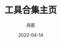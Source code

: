 ---
# 这是侧边栏索引
order: 1
# 这是页面的图标
icon: page
# 这是文档的标题
title: 工具合集主页
# 设置作者
author: 舟匪
# 设置写作时间
date: 2022-04-14
# 此页面会在文档列表置顶
sticky: false
# 此页面会出现在首页的文档板块中
star: false
---